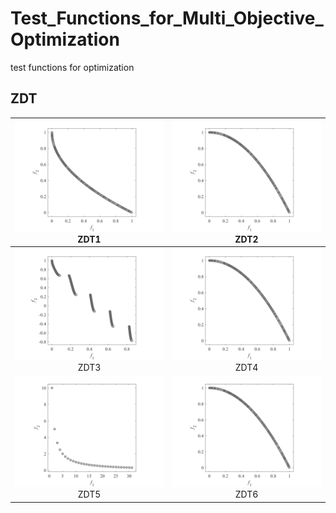 # Test_Functions_for_Multi_Objective_Optimization
test functions for optimization
## ZDT
|![image](image1/ZDT1_M2.svg)ZDT1|![image](image1/ZDT2_M2.svg)ZDT2|
|:-:|:-:|
|![image](image1/ZDT3_M2.svg)ZDT3|![image](image1/ZDT2_M2.svg)ZDT4|
|![image](image1/ZDT5_M2.svg)ZDT5|![image](image1/ZDT2_M2.svg)ZDT6|
